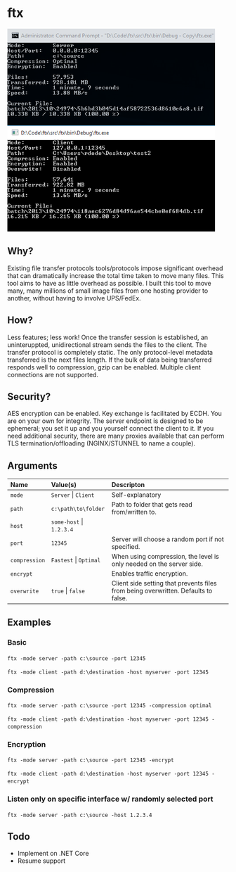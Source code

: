 # ftx

![Screenshot](/docs/screenshot.png?raw=true)

## Why?
Existing file transfer protocols tools/protocols impose significant overhead that can dramatically increase the total time taken to move many files. This tool aims to have as little overhead as possible. I built this tool to move many, many millions of small image files from one hosting provider to another, without having to involve UPS/FedEx.

## How?
Less features; less work! Once the transfer session is established, an uninteruppted, unidirectional stream sends the files to the client. The transfer protocol is completely static. The only protocol-level metadata transferred is the next files length. If the bulk of data being transferred responds well to compression, gzip can be enabled. Multiple client connections are not supported.

## Security?
AES encryption can be enabled. Key exchange is facilitated by ECDH. You are on your own for integrity. The server endpoint is designed to be ephemeral; you set it up and you yourself connect the client to it. If you need additional security, there are many proxies available that can perform TLS termination/offloading (NGINX/STUNNEL to name a couple).

## Arguments

| Name           | Value(s)                 | Descripton            
| :------------- |:-------------------------| :---------------------
| `mode`         | `Server` \| `Client`     | Self-explanatory
| `path`         | `c:\path\to\folder`      | Path to folder that gets read from/written to.
| `host`         | `some-host` \| `1.2.3.4` |  
| `port`         | `12345`                  |  Server will choose a random port if not specified.
| `compression`  | `Fastest` \| `Optimal`   | When using compression, the level is only needed on the server side.
| `encrypt`      |                          | Enables traffic encryption.
| `overwrite`    | `true` \| `false`        | Client side setting that prevents files from being overwritten. Defaults to false.

## Examples

### Basic

`ftx -mode server -path c:\source -port 12345`

`ftx -mode client -path d:\destination -host myserver -port 12345`

### Compression

`ftx -mode server -path c:\source -port 12345 -compression optimal`

`ftx -mode client -path d:\destination -host myserver -port 12345 -compression`

### Encryption

`ftx -mode server -path c:\source -port 12345 -encrypt`

`ftx -mode client -path d:\destination -host myserver -port 12345 -encrypt`

### Listen only on specific interface w/ randomly selected port

`ftx -mode server -path c:\source -host 1.2.3.4`

## Todo
- Implement on .NET Core
- Resume support
